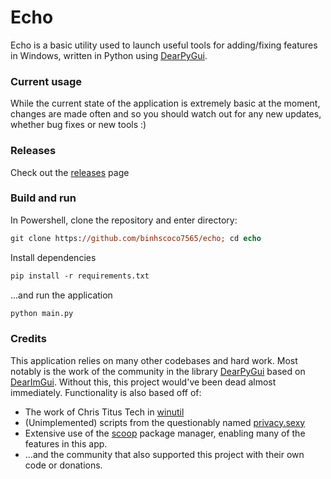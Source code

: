 # Echo
Echo is a basic utility used to launch useful tools for adding/fixing features in Windows, written in Python using [DearPyGui](https://github.com/hoffstadt/DearPyGui).

### Current usage
While the current state of the application is extremely basic at the moment, changes are made often and so you should watch out for any new updates, whether bug fixes or new tools :)

### Releases
Check out the [releases](https://github.com/tuxy/Echo/releases) page

### Build and run

In Powershell, clone the repository and enter directory:
```ps
git clone https://github.com/binhscoco7565/echo; cd echo
```
Install dependencies
```ps
pip install -r requirements.txt
```
...and run the application
```ps
python main.py
```
### Credits
This application relies on many other codebases and hard work. Most notably is the work of the community in the library [DearPyGui](https://github.com/hoffstadt/DearPyGui) based on [DearImGui](https://github.com/ocornut/imgui). Without this, this project would've been dead almost immediately. Functionality is also based off of:
* The work of Chris Titus Tech in [winutil](https://github.com/ChrisTitusTech/winutil)
* (Unimplemented) scripts from the questionably named [privacy.sexy](https://privacy.sexy)  
* Extensive use of the [scoop](https://scoop.sh) package manager, enabling many of the features in this app.
* ...and the community that also supported this project with their own code or donations.